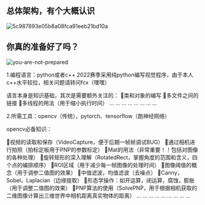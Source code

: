 
## 总体架构，有个大概认识


![5c987893e05b8a08fca91eeb21bd10a](https://user-images.githubusercontent.com/89187533/182007026-2947c198-8be2-410e-a844-21660233cd32.png)



## 你真的准备好了吗？
![you-are-not-prepared](https://user-images.githubusercontent.com/89187533/182006322-a194cd64-ba5f-4949-a610-5e46b83bb116.png)


1.编程语言：python或者c++
2022赛季采用纯python编写视觉程序，由于本人c++水平较拉，相关问题请转问fcx（嘿嘿）

语言本身是知识基础，其次是需要额外关注的：
🔸类和对象的编写
🔸多文件之间的链接
🔸多线程的用法（用于缩小执行时间）
… … … … … … … …

2.所需工具：opencv（传统），pytorch、tensorflow（跑神经网络）

opencv必备知识：

🔹视频的读取和保存（VideoCapture，便于后期一帧帧调试BUG）
🔹通过相机进行拍照（拍标定板用于PNP的参数标定）
🔹Mat的用法（非常重要！！包括对图像的各种处理）
🔹旋转矩形的深入理解（RotatedRect，掌握角度的范围和含义，四个点的编排顺序）
🔹ROI区域（用于减少每一帧图像的处理时间）
🔹图像阈值的概念（用于调参二值图的效果）
🔹中值滤波，均值滤波（去噪点）
🔹Canny，Sobel，Laplacian（边缘提取）
🔹形态学操作：如开运算，闭运算，腐蚀，膨胀（用于调整二值图的效果）
🔹PNP算法的使用（SolvePNP，用于根据相机获取的二维图像计算出三维世界中相机距离真实物体的距离）
… … … … … … … … …
